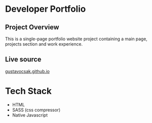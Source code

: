 # Developer Portfolio
## Project Overview
This is a single-page portfolio website project containing a main page, projects section and work experience.

## Live source
[gustavocsak.github.io](gustavocsak.github.io)

# Tech Stack

- HTML
- SASS (css compressor)
- Native Javascript
